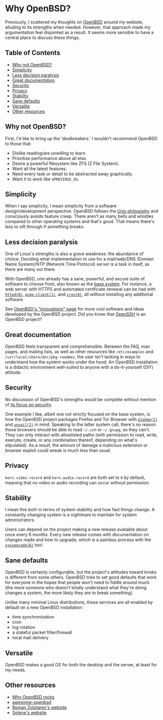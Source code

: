 # Why OpenBSD?

Previously, I scattered my thoughts on
[OpenBSD](https://www.openbsd.org/) around my website, alluding to its
strengths when needed. However, that approach made my argumentation feel
disjointed as a result. It seems more sensible to have a central place
to discuss these things.

## Table of Contents

<!-- mtoc-start -->

- [Why not OpenBSD?](#why-not-openbsd)
- [Simplicity](#simplicity)
- [Less decision paralysis](#less-decision-paralysis)
- [Great documentation](#great-documentation)
- [Security](#security)
- [Privacy](#privacy)
- [Stability](#stability)
- [Sane defaults](#sane-defaults)
- [Versatile](#versatile)
- [Other resources](#other-resources)

<!-- mtoc-end -->

## Why not OpenBSD?

First, I'd like to bring up the 'dealbreakers.' I wouldn't recommend
OpenBSD to those that:

- Dislike reading/are unwilling to learn.
- Prioritize performance above all else.
- Desire a powerful filesystem like ZFS (Z File System).
- Want all the latest features.
- Need every task or detail to be abstracted away graphically.
- Want it to work like `$PREVIOUS_OS`.

## Simplicity

When I say simplicity, I mean simplicity from a software
design/development perspective. OpenBSD follows the [Unix
philosophy](https://web.mit.edu/6.055/old/S2009/notes/unix.pdf) and
consciously avoids feature creep. There aren't as many bells and
whistles compared to other operating systems and that's good. That means
there's less to sift through if something breaks.

## Less decision paralysis

One of Linux's strengths is also a grave weakness: the abundance of
choice. Deciding what implementation to use for a mail/web/DNS (Domain
Name System)/NTP (Network Time Protocol) server is a task in itself, as
there are many out there.

With OpenBSD, one already has a sane, powerful, and secure suite of
software to choose from, also known as the [base
system](https://why-openbsd.rocks/fact/base-system-concept/). For
instance, a web server with HTTPS and automated certificate renewal can
be had with [`httpd(8)`](https://man.openbsd.org/httpd),
[`acme-client(1)`](https://man.openbsd.org/acme-client), and
[`cron(8)`](https://man.openbsd.org/cron), all without installing any
additional software.

See [OpenBSD's "innovations"
page](https://www.openbsd.org/innovations.html) for more cool software
and ideas developed by the OpenBSD project. Did you know that
[OpenSSH](https://www.openssh.com/) is an OpenBSD project?

## Great documentation

OpenBSD feels transparent and comprehensible. Between the FAQ, man
pages, and mailing lists, as well as other resources like
`/etc/examples` and `/usr/local/share/doc/pkg-readmes`, the user isn't
lacking in ways to understand how the system works under the hood. An
OpenBSD installation is a didactic environment well-suited to anyone
with a do-it-yourself (DIY) attitude.

## Security

No discussion of OpenBSD's strengths would be complete without mention
of [its focus on security](https://www.openbsd.org/security.html).

One example I like, albeit one not strictly focused on the base system,
is how the OpenBSD project packages Firefox and Tor Browser with
[`pledge(2)`](https://man.openbsd.org/pledge) and
[`unveil(2)`](https://man.openbsd.org/unveil) in mind. Speaking to the
latter system call, there's no reason these browsers should be able to
read `~/.ssh` or `~/.gnupg`, so they can't. They can only interact with
allowlisted paths (with permission to read, write, execute, create, or
any combination thereof, depending on what's stipulated). As a result,
the amount of damage a malicious extension or browser exploit could
wreak is much less than usual.

## Privacy

`kern.video.record` and `kern.audio.record` are both set to `0` by
default, meaning that no video or audio recording can occur without
permission.

## Stability

I mean this both in terms of system stability and how fast things
change. A constantly changing system is a nightmare to maintain for
system administrators.

Users can depend on the project making a new release available about
once every 6 months. Every new release comes with documentation on
changes made and how to upgrade, which is a painless process with the
[`sysupgrade(8)`](https://man.openbsd.org/sysupgrade) tool.

## Sane defaults

OpenBSD is certainly configurable, but the project's attitudes toward
knobs is different from some others. OpenBSD tries to set good defaults
that work for everyone in the hopes that people won't need to fiddle
around much (the more someone who doesn't totally understand what
they're doing changes a system, the more likely they are to break
something).

Unlike many minimal Linux distributions, these services are all enabled
by default on a new OpenBSD installation:

- time synchronization
- cron
- log rotation
- a stateful packet filter/firewall
- local mail delivery

## Versatile

OpenBSD makes a good OS for both the desktop and the server, at least
for my needs.

## Other resources

- [Why OpenBSD rocks](https://why-openbsd.rocks/fact/)
- [awesome-openbsd](https://github.com/ligurio/awesome-openbsd)
- [Roman Zolotarev's website](https://rgz.ee/)
- [Solene's website](https://dataswamp.org/~solene/)
